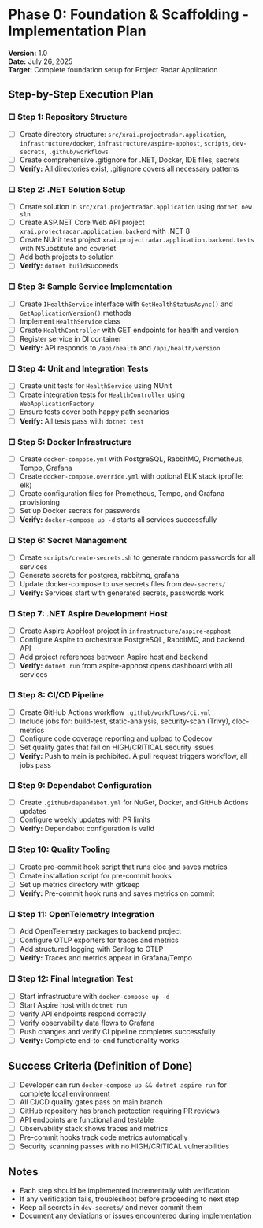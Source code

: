 # Phase 0: Foundation & Scaffolding - Implementation Plan

**Version:** 1.0  
**Date:** July 26, 2025  
**Target:** Complete foundation setup for Project Radar Application

## Step-by-Step Execution Plan

### □ Step 1: Repository Structure
- [ ] Create directory structure: `src/xrai.projectradar.application`, `infrastructure/docker`, `infrastructure/aspire-apphost`, `scripts`, `dev-secrets`, `.github/workflows`
- [ ] Create comprehensive .gitignore for .NET, Docker, IDE files, secrets
- [ ] **Verify:** All directories exist, .gitignore covers all necessary patterns

### □ Step 2: .NET Solution Setup
- [ ] Create solution in `src/xrai.projectradar.application` using `dotnet new sln`
- [ ] Create ASP.NET Core Web API project `xrai.projectradar.application.backend` with .NET 8
- [ ] Create NUnit test project `xrai.projectradar.application.backend.tests` with NSubstitute and coverlet
- [ ] Add both projects to solution
- [ ] **Verify:** `dotnet build`succeeds

### □ Step 3: Sample Service Implementation
- [ ] Create `IHealthService` interface with `GetHealthStatusAsync()` and `GetApplicationVersion()` methods
- [ ] Implement `HealthService` class
- [ ] Create `HealthController` with GET endpoints for health and version
- [ ] Register service in DI container
- [ ] **Verify:** API responds to `/api/health` and `/api/health/version`

### □ Step 4: Unit and Integration Tests
- [ ] Create unit tests for `HealthService` using NUnit
- [ ] Create integration tests for `HealthController` using `WebApplicationFactory`
- [ ] Ensure tests cover both happy path scenarios
- [ ] **Verify:** All tests pass with `dotnet test`

### □ Step 5: Docker Infrastructure
- [ ] Create `docker-compose.yml` with PostgreSQL, RabbitMQ, Prometheus, Tempo, Grafana
- [ ] Create `docker-compose.override.yml` with optional ELK stack (profile: elk)
- [ ] Create configuration files for Prometheus, Tempo, and Grafana provisioning
- [ ] Set up Docker secrets for passwords
- [ ] **Verify:** `docker-compose up -d` starts all services successfully

### □ Step 6: Secret Management
- [ ] Create `scripts/create-secrets.sh` to generate random passwords for all services
- [ ] Generate secrets for postgres, rabbitmq, grafana
- [ ] Update docker-compose to use secrets files from `dev-secrets/`
- [ ] **Verify:** Services start with generated secrets, passwords work

### □ Step 7: .NET Aspire Development Host
- [ ] Create Aspire AppHost project in `infrastructure/aspire-apphost`
- [ ] Configure Aspire to orchestrate PostgreSQL, RabbitMQ, and backend API
- [ ] Add project references between Aspire host and backend
- [ ] **Verify:** `dotnet run` from aspire-apphost opens dashboard with all services

### □ Step 8: CI/CD Pipeline
- [ ] Create GitHub Actions workflow `.github/workflows/ci.yml`
- [ ] Include jobs for: build-test, static-analysis, security-scan (Trivy), cloc-metrics
- [ ] Configure code coverage reporting and upload to Codecov
- [ ] Set quality gates that fail on HIGH/CRITICAL security issues
- [ ] **Verify:** Push to main is prohibited. A pull request triggers workflow, all jobs pass

### □ Step 9: Dependabot Configuration
- [ ] Create `.github/dependabot.yml` for NuGet, Docker, and GitHub Actions updates
- [ ] Configure weekly updates with PR limits
- [ ] **Verify:** Dependabot configuration is valid

### □ Step 10: Quality Tooling
- [ ] Create pre-commit hook script that runs cloc and saves metrics
- [ ] Create installation script for pre-commit hooks
- [ ] Set up metrics directory with gitkeep
- [ ] **Verify:** Pre-commit hook runs and saves metrics on commit

### □ Step 11: OpenTelemetry Integration
- [ ] Add OpenTelemetry packages to backend project
- [ ] Configure OTLP exporters for traces and metrics
- [ ] Add structured logging with Serilog to OTLP
- [ ] **Verify:** Traces and metrics appear in Grafana/Tempo

### □ Step 12: Final Integration Test
- [ ] Start infrastructure with `docker-compose up -d`
- [ ] Start Aspire host with `dotnet run`
- [ ] Verify API endpoints respond correctly
- [ ] Verify observability data flows to Grafana
- [ ] Push changes and verify CI pipeline completes successfully
- [ ] **Verify:** Complete end-to-end functionality works

## Success Criteria (Definition of Done)

- [ ] Developer can run `docker-compose up && dotnet aspire run` for complete local environment
- [ ] All CI/CD quality gates pass on main branch
- [ ] GitHub repository has branch protection requiring PR reviews
- [ ] API endpoints are functional and testable
- [ ] Observability stack shows traces and metrics
- [ ] Pre-commit hooks track code metrics automatically
- [ ] Security scanning passes with no HIGH/CRITICAL vulnerabilities

## Notes
- Each step should be implemented incrementally with verification
- If any verification fails, troubleshoot before proceeding to next step
- Keep all secrets in `dev-secrets/` and never commit them
- Document any deviations or issues encountered during implementation